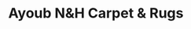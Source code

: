 ---
title: "Ayoub N&H Carpet & Rugs"
url: /kensington/ayoub-nundh-carpet-und-rugs/
shop: Teppiche
---